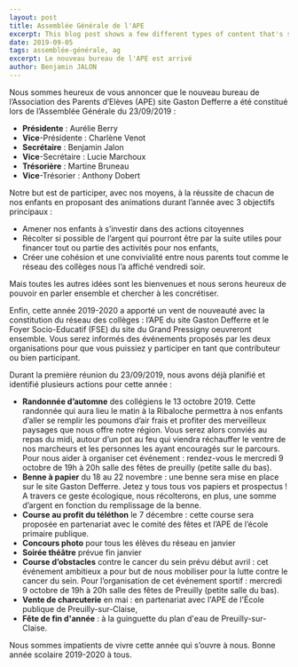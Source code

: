 ```yaml
---
layout: post
title: Assemblée Générale de l'APE
excerpt: This blog post shows a few different types of content that's supported and styled with Markdown. Basic typography, images, and code are all supported.
date: 2019-09-05
tags: assemblée-générale, ag
excerpt: Le nouveau bureau de l'APE est arrivé
author: Benjamin JALON
---
```


Nous sommes heureux de vous annoncer que le nouveau bureau de l’Association des Parents d’Elèves (APE) site Gaston Defferre a été constitué lors de l’Assemblée Générale du 23/09/2019 :
* **Présidente** : Aurélie Berry
* **Vice**-Présidente : Charlène Venot
* **Secrétaire** : Benjamin Jalon
* **Vice**-Secrétaire : Lucie Marchoux
* **Trésorière** : Martine Bruneau
* **Vice**-Trésorier : Anthony Dobert

Notre but est de participer, avec nos moyens, à la réussite de chacun de nos enfants en proposant des animations durant l’année avec 3 objectifs principaux :
* Amener nos enfants à s’investir dans des actions citoyennes
* Récolter si possible de l’argent qui pourront être par la suite utiles pour financer tout ou partie des activités pour nos enfants,
* Créer une cohésion et une convivialité entre nous parents tout comme le réseau des collèges nous l’a affiché vendredi soir.

Mais toutes les autres idées sont les bienvenues et nous serons heureux de pouvoir en parler ensemble et chercher à les concrétiser.

Enfin, cette année 2019-2020 a apporté un vent de nouveauté avec la constitution du réseau des collèges : l’APE du site Gaston Defferre et le Foyer Socio-Educatif (FSE) du site du Grand Pressigny oeuvreront ensemble. Vous serez informés des événements proposés par les deux organisations pour que vous puissiez y participer en tant que contributeur ou bien participant.

Durant la première réunion du 23/09/2019, nous avons déjà planifié et identifié plusieurs actions pour cette année :
* **Randonnée d’automne** des collégiens le 13 octobre 2019. Cette randonnée qui aura lieu le matin à la Ribaloche permettra à nos enfants d’aller se remplir les poumons d’air frais et profiter des merveilleux paysages que nous offre notre région. Vous serez alors conviés au repas du midi, autour d’un pot au feu qui viendra réchauffer le ventre de nos marcheurs et les personnes les ayant encouragés sur le parcours. Pour nous aider à organiser cet événement : rendez-vous le mercredi 9 octobre de 19h à 20h salle des fêtes de preuilly (petite salle du bas).
* **Benne à papier** du 18 au 22 novembre : une benne sera mise en place sur le site Gaston Defferre. Jetez y tous tous vos papiers et prospectus ! A travers ce geste écologique, nous récolterons, en plus, une somme d’argent en fonction du remplissage de la benne.
* **Course au profit du téléthon** le 7 décembre : cette course sera proposée en partenariat avec le comité des fêtes et l’APE de l’école primaire publique.
* **Concours photo** pour tous les élèves du réseau en janvier
* **Soirée théâtre** prévue fin janvier
* **Course d’obstacles** contre le cancer du sein prévu début avril : cet événement ambitieux a pour but de nous mobiliser pour la lutte contre le cancer du sein. Pour l’organisation de cet événement sportif : mercredi 9 octobre de 19h à 20h salle des fêtes de Preuilly (petite salle du bas). 
* **Vente de charcuterie** en mai : en partenariat avec l'APE de l'École publique de Preuilly-sur-Claise,
* **Fête de fin d'année** : à la guinguette du plan d'eau de Preuilly-sur-Claise.

Nous sommes impatients de vivre cette année qui s’ouvre à nous. Bonne année scolaire 2019-2020 à tous.